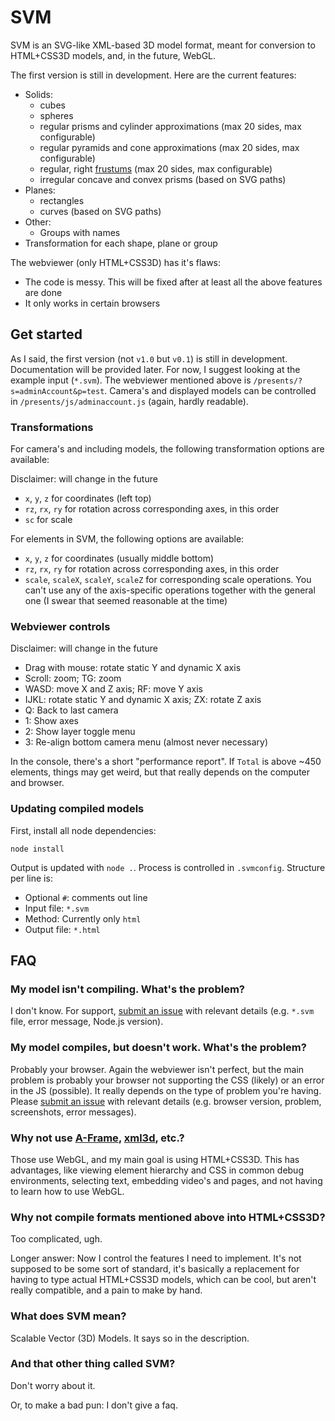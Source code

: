 # SVM

SVM is an SVG-like XML-based 3D model format, meant for conversion to HTML+CSS3D models, and, in the future, WebGL.

The first version is still in development. Here are the current features:

* Solids:
  * cubes
  * spheres
  * regular prisms and cylinder approximations (max 20 sides, max configurable)
  * regular pyramids and cone approximations (max 20 sides, max configurable)
  * regular, right [frustums](https://en.wikipedia.org/wiki/Frustum) (max 20 sides, max configurable)
  * irregular concave and convex prisms (based on SVG paths)
* Planes:
  * rectangles
  * curves (based on SVG paths)
* Other:
  * Groups with names
* Transformation for each shape, plane or group

The webviewer (only HTML+CSS3D) has it's flaws:

* The code is messy. This will be fixed after at least all the above features are done
* It only works in certain browsers

## Get started
As I said, the first version (not `v1.0` but `v0.1`) is still in development. Documentation will be provided later. For now, I suggest looking at the example input (`*.svm`). The webviewer mentioned above is `/presents/?s=adminAccount&p=test`. Camera's and displayed models can be controlled in `/presents/js/adminaccount.js` (again, hardly readable).

### Transformations
For camera's and including models, the following transformation options are available:

Disclaimer: will change in the future

* `x`, `y`, `z` for coordinates (left top)
* `rz`, `rx`, `ry` for rotation across corresponding axes, in this order
* `sc` for scale

For elements in SVM, the following options are available:

* `x`, `y`, `z` for coordinates (usually middle bottom)
* `rz`, `rx`, `ry` for rotation across corresponding axes, in this order
* `scale`, `scaleX`, `scaleY`, `scaleZ` for corresponding scale operations. You can't use any of the axis-specific operations together with the general one (I swear that seemed reasonable at the time)

### Webviewer controls
Disclaimer: will change in the future

* Drag with mouse: rotate static Y and dynamic X axis
* Scroll: zoom; TG: zoom
* WASD: move X and Z axis; RF: move Y axis
* IJKL: rotate static Y and dynamic X axis; ZX: rotate Z axis
* Q: Back to last camera
* 1: Show axes
* 2: Show layer toggle menu
* 3: Re-align bottom camera menu (almost never necessary)

In the console, there's a short "performance report". If `Total` is above ~450 elements, things may get weird, but that really depends on the computer and browser.

### Updating compiled models
First, install all node dependencies:

    node install

Output is updated with `node .`. Process is controlled in `.svmconfig`. 
Structure per line is:

* Optional `#`: comments out line
* Input file: `*.svm`
* Method: Currently only `html`
* Output file: `*.html`

## FAQ

### My model isn't compiling. What's the problem?
I don't know. For support, [submit an issue](https://github.com/larsgw/svm/issues/new) with relevant details (e.g. `*.svm` file, error message, Node.js version). 

### My model compiles, but doesn't work. What's the problem?
Probably your browser. Again the webviewer isn't perfect, but the main problem is probably your browser not supporting the CSS (likely) or an error in the JS (possible). It really depends on the type of problem you're having. Please [submit an issue](https://github.com/larsgw/svm/issues/new) with relevant details (e.g. browser version, problem, screenshots, error messages).

### Why not use [A-Frame](https://aframe.io/), [xml3d](http://xml3d.org/), etc.?
Those use WebGL, and my main goal is using HTML+CSS3D. This has advantages, like viewing element hierarchy and CSS in common debug environments, selecting text, embedding video's and pages, and not having to learn how to use WebGL.

### Why not compile formats mentioned above into HTML+CSS3D?
Too complicated, ugh.

Longer answer: Now I control the features I need to implement. It's not supposed to be some sort of standard, it's basically a replacement for having to type actual HTML+CSS3D models, which can be cool, but aren't really compatible, and a pain to make by hand.

### What does SVM mean?
Scalable Vector (3D) Models. It says so in the description.

### And that other thing called SVM?
Don't worry about it.

Or, to make a bad pun: I don't give a faq.